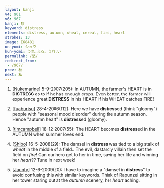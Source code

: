 ```yaml
---
layout: kanji
v4: 901
v6: 967
kanji: 愁
keyword: distress
elements: distress, autumn, wheat, cereal, fire, heart
strokes: 13
image: E68481
on-yomi: シュウ
kun-yomi: うれ.える、うれ.い
permalink: /愁/
redirect_from:
 - /967/
prev: 秋
next: 私
---
```


1) [<a href="http://kanji.koohii.com/profile/Nukemarine">Nukemarine</a>] 5-9-2007(205): In AUTUMN, the farmer&#039;s HEART is in<strong> DISTRESS</strong> as to if he has enough crops. Even better, the farmer will experience great<strong> DISTRESS</strong> in his HEART if his WHEAT catches FIRE!

2) [<a href="http://kanji.koohii.com/profile/fuaburisu">fuaburisu</a>] 28-4-2006(112): Here we have<strong> distress</strong>ed (think &quot;gloomy&quot;) people with &quot;seasonal mood disorder&quot; during the autumn season. Hence &quot;autumn heart&quot; is<strong> distress</strong>ed (gloomy).

3) [<a href="http://kanji.koohii.com/profile/timcampbell">timcampbell</a>] 18-12-2007(55): The HEART becomes<strong> distress</strong>ed in the AUTUMN when summer loves end.

4) [<a href="http://kanji.koohii.com/profile/Shibo">Shibo</a>] 16-5-2008(29): The damsel in<strong> distress</strong> was tied to a big stalk of <em>wheat</em> in the middle of a field.. The evil, dastardly villain then set the field on <em>fire</em>! Can our hero get to her in time, saving her life and winning her <em>heart</em>?? Tune in next week!

5) [<a href="http://kanji.koohii.com/profile/Jaunty">Jaunty</a>] 12-6-2009(20): I have to imagine a &quot;damsel in<strong> distress</strong>&quot; to avoid confusing this with similar keywords. Think of Rapunzel sitting in her tower staring out at the <em>autumn</em> scenery, her <em>heart</em> aching.

